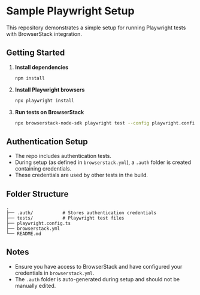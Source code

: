 # Sample Playwright Setup

This repository demonstrates a simple setup for running Playwright tests with BrowserStack integration.

## Getting Started

1. **Install dependencies**
   ```sh
   npm install
   ```

2. **Install Playwright browsers**
   ```sh
   npx playwright install
   ```

3. **Run tests on BrowserStack**
   ```sh
   npx browserstack-node-sdk playwright test --config playwright.config.ts
   ```

## Authentication Setup

- The repo includes authentication tests.
- During setup (as defined in `browserstack.yml`), a `.auth` folder is created containing credentials.
- These credentials are used by other tests in the build.

## Folder Structure

```
.
├── .auth/           # Stores authentication credentials
├── tests/           # Playwright test files
├── playwright.config.ts
├── browserstack.yml
└── README.md
```

## Notes

- Ensure you have access to BrowserStack and have configured your credentials in `browserstack.yml`.
- The `.auth` folder is auto-generated during setup and should not be manually edited.

